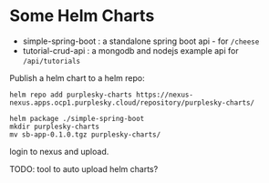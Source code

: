 # Some Helm Charts

- simple-spring-boot : a standalone spring boot api - for `/cheese`
- tutorial-crud-api : a mongodb and nodejs example api for `/api/tutorials`

Publish a helm chart to a helm repo:

```
helm repo add purplesky-charts https://nexus-nexus.apps.ocp1.purplesky.cloud/repository/purplesky-charts/

helm package ./simple-spring-boot
mkdir purplesky-charts
mv sb-app-0.1.0.tgz purplesky-charts/
```
login to nexus and upload.

TODO: tool to auto upload helm charts?

